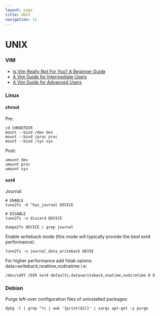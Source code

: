 ```yaml
---
layout: page
title: UNIX
navigation: 11
---
```


UNIX
====

### VIM
- [Is Vim Really Not For You? A Beginner Guide](https://thevaluable.dev/vim-beginner/)
- [A Vim Guide for Intermediate Users](https://thevaluable.dev/vim-intermediate/)
- [A Vim Guide for Advanced Users](https://thevaluable.dev/vim-advanced/)

### Linux
#### chroot
Pre:
```console
cd CHROOTDIR
mount --bind /dev dev
mount --bind /proc proc
mount --bind /sys sys
```

Post:
```console
umount dev
umount proc
umount sys
```

#### ext4
Journal:
```console
# ENABLE
tune2fs -O ^has_journal DEVICE

# DISABLE
tune2fs -o discard DEVICE

dumpe2fs DEVICE | grep journal
```

Enable writeback mode (this mode will typically provide the best ext4 performance):
```console
tune2fs -o journal_data_writeback DEVIE
```

For higher performance add fstab opions: data=writeback,noatime,nodiratime i.e:
```
/dev/sdXY /DIR ext4 defaults,data=writeback,noatime,nodiratime 0 0
```

### Debian
Purge left-over configuration files of uninstalled packages:
```console
dpkg -l | grep ^rc | awk '{print($2)}' | xargs apt-get -y purge
```
